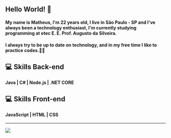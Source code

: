 ## Hello World! 👋

#### My name is Matheus, I'm 22 years old, I live in São Paulo - SP and I've always been a technology enthusiast, I'm currently studying programming at etec E. E. Prof. Augusto da Silveira. 
#### I always try to be up to date on technology, and in my free time I like to practice codes.👨‍💻



##  💻 Skills Back-end
#### Java | C# | Node.js | .NET CORE

##  💻 Skills Front-end 
#### JavaScript | HTML | CSS

<hr>
<a href="https://www.linkedin.com/in/matheus-marcelo-neves/" alt="Linkedin">
   <img src="https://img.shields.io/badge/LinkedIn-0077B5?style=for-the-badge&logo=linkedin&logoColor=white"/>
</a>
